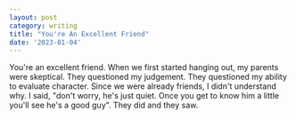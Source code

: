 ```yaml
---
layout: post
category: writing
title: "You're An Excellent Friend"
date: '2023-01-04'
---
```


You're an excellent friend. When we first started hanging out, my parents were skeptical. They questioned my judgement. They questioned my ability to evaluate character. Since we were already friends, I didn't understand why. I said, "don't worry, he's just quiet. Once you get to know him a little you'll see he's a good guy". They did and they saw.
